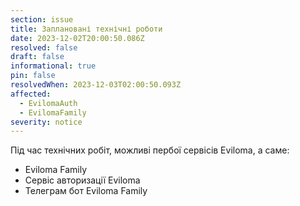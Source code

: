 ```yaml
---
section: issue
title: Заплановані технічні роботи
date: 2023-12-02T20:00:50.086Z
resolved: false
draft: false
informational: true
pin: false
resolvedWhen: 2023-12-03T02:00:50.093Z
affected:
  - EvilomaAuth
  - EvilomaFamily
severity: notice
---
```

П﻿ід час технічних робіт, можливі пербої сервісів Eviloma, а саме:

* Eviloma Family 
* Сервіс авторизації Eviloma
* Телеграм бот Eviloma Family